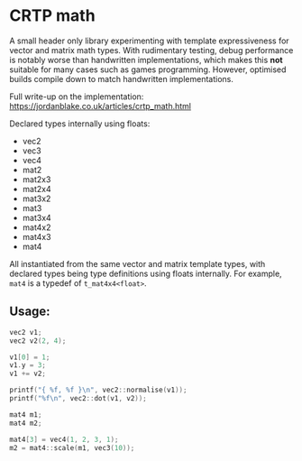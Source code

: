 # CRTP math

A small header only library experimenting with template expressiveness for
vector and matrix math types. With rudimentary testing, debug performance is
notably worse than handwritten implementations, which makes this **not**
suitable for many cases such as games programming. However, optimised builds
compile down to match handwritten implementations.

Full write-up on the implementation:
<https://jordanblake.co.uk/articles/crtp_math.html>

Declared types internally using floats:
 - vec2
 - vec3
 - vec4
 - mat2
 - mat2x3
 - mat2x4
 - mat3x2
 - mat3
 - mat3x4
 - mat4x2
 - mat4x3
 - mat4

All instantiated from the same vector and matrix template types, with declared
types being type definitions using floats internally. For example, `mat4` is a
typedef of `t_mat4x4<float>`.

## Usage:

``` cpp
vec2 v1;
vec2 v2(2, 4);

v1[0] = 1;
v1.y = 3;
v1 += v2;

printf("{ %f, %f }\n", vec2::normalise(v1));
printf("%f\n", vec2::dot(v1, v2));

mat4 m1;
mat4 m2;

mat4[3] = vec4(1, 2, 3, 1);
m2 = mat4::scale(m1, vec3(10));
```
